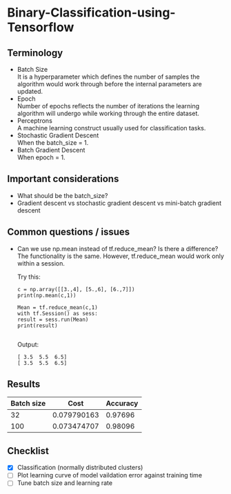 # Binary-Classification-using-Tensorflow

## Terminology

* Batch Size</br>
  It is a hyperparameter which defines the number of samples the algorithm would work through before the internal parameters are updated.
* Epoch</br>
  Number of epochs reflects the number of iterations the learning algorithm will undergo while working through the entire dataset.
* Perceptrons</br>
  A machine learning construct usually used for classification tasks.
* Stochastic Gradient Descent</br>
  When the batch_size = 1.
* Batch Gradient Descent</br>
  When epoch = 1.

## Important considerations

* What should be the batch_size?
* Gradient descent vs stochastic gradient descent vs mini-batch gradient descent

## Common questions / issues
* Can we use np.mean instead of tf.reduce_mean? Is there a difference?</br>
  The functionality is the same. However, tf.reduce_mean would work only within a session.
  
  Try this:
   
  ```
  c = np.array([[3.,4], [5.,6], [6.,7]])
  print(np.mean(c,1))

  Mean = tf.reduce_mean(c,1)
  with tf.Session() as sess:
  result = sess.run(Mean)
  print(result)
    
  ```
  Output:
  
  ```
  [ 3.5  5.5  6.5]
  [ 3.5  5.5  6.5]
  ```
  
## Results
  | Batch size |    Cost       | Accuracy|
  |------------|---------------|---------|
  |    32      |  0.079790163  | 0.97696 |
  |    100     |  0.073474707  | 0.98096 |
  
  
## Checklist

- [x] Classification (normally distributed clusters)
- [ ] Plot learning curve of model vaildation error against training time
- [ ] Tune batch size and learning rate 

